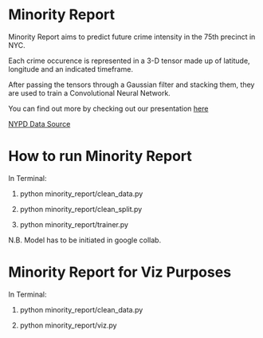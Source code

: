 # Minority Report

Minority Report aims to predict future crime intensity in the 75th precinct in NYC.

Each crime occurence is represented in a 3-D tensor made up of latitude, longitude and an indicated timeframe.

After passing the tensors through a Gaussian filter and stacking them, they are used to train a Convolutional Neural Network.

You can find out more by checking out our presentation [here](https://docs.google.com/presentation/d/1LlsR1xTr1Hx4iTx-in5fL0dMzcIrm319WJlsk2z9HWU/edit?usp=sharing)

[NYPD Data Source](https://catalog.data.gov/dataset/nypd-complaint-data-historic/resource/427e1d35-8a14-4e6b-b7ce-f5c45fb30b26)

# How to run Minority Report

In Terminal:

1. python minority_report/clean_data.py

2. python minority_report/clean_split.py

3. python minority_report/trainer.py

N.B. Model has to be initiated in google collab.

# Minority Report for Viz Purposes

In Terminal:

1. python minority_report/clean_data.py

2. python minority_report/viz.py

<!-- TO DO:
- Rename matrix.py to preprocessing.py
- Have py file that runs full cleaning and preprocessing in one
- Have trainer run smoothly as python file with model -->

<!-- # Data analysis
- Document here the project: minority_report
- Description: The minority report aims to predict the hourly intensity of crimes in a defined region in the next 48hours. (our y)
- Data Source: https://catalog.data.gov/dataset/nypd-complaint-data-historic/resource/427e1d35-8a14-4e6b-b7ce-f5c45fb30b26
- Type of analysis:

Please document the project the better you can. -->

<!-- # Startup the project

The initial setup.


Create virtualenv and install the project:
```bash
  $ sudo apt-get install virtualenv python-pip python-dev
  $ deactivate; virtualenv ~/venv ; source ~/venv/bin/activate ;\
    pip install pip -U; pip install -r requirements.txt
```

Unittest test:
```bash
  $ make clean install test
```

Check for minority_report in gitlab.com/{group}.
If your project is not set please add it:

- Create a new project on `gitlab.com/{group}/minority_report`
- Then populate it:

```bash
  $ ##   e.g. if group is "{group}" and project_name is "minority_report"
  $ git remote add origin git@gitlab.com:{group}/minority_report.git
  $ git push -u origin master
  $ git push -u origin --tags
```

Functionnal test with a script:
```bash
  $ cd /tmp
  $ minority_report-run
```
# Install
Go to `gitlab.com/{group}/minority_report` to see the project, manage issues,
setup you ssh public key, ...

Create a python3 virtualenv and activate it:
```bash
  $ sudo apt-get install virtualenv python-pip python-dev
  $ deactivate; virtualenv -ppython3 ~/venv ; source ~/venv/bin/activate
```

Clone the project and install it:
```bash
  $ git clone gitlab.com/{group}/minority_report
  $ cd minority_report
  $ pip install -r requirements.txt
  $ make clean install test                # install and test
```
Functionnal test with a script:
```bash
  $ cd /tmp
  $ minority_report-run
``` -->



